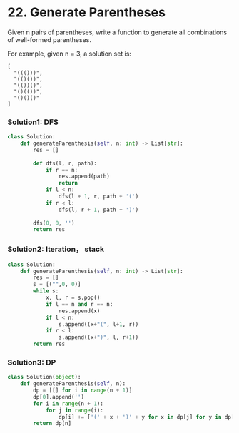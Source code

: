 # 22. Generate Parentheses

Given n pairs of parentheses, write a function to generate all combinations of well-formed parentheses.

For example, given n = 3, a solution set is:

```text
[
  "((()))",
  "(()())",
  "(())()",
  "()(())",
  "()()()"
]
```

### Solution1: DFS

```python
class Solution:
    def generateParenthesis(self, n: int) -> List[str]:
        res = []
        
        def dfs(l, r, path):
            if r == n:
                res.append(path)
                return
            if l < n:
                dfs(l + 1, r, path + '(')
            if r < l:
                dfs(l, r + 1, path + ')')
            
        dfs(0, 0, '')
        return res

```

### Solution2: Iteration， stack

```python
class Solution:
    def generateParenthesis(self, n: int) -> List[str]:
        res = []
        s = [("",0, 0)]
        while s:
            x, l, r = s.pop()
            if l == n and r == n:
                res.append(x)
            if l < n:
                s.append((x+"(", l+1, r))
            if r < l:
                s.append((x+")", l, r+1))
        return res
```

### Solution3: DP

```python
class Solution(object):
    def generateParenthesis(self, n):
        dp = [[] for i in range(n + 1)]
        dp[0].append('')
        for i in range(n + 1):
            for j in range(i):
                dp[i] += ['(' + x + ')' + y for x in dp[j] for y in dp[i - j - 1]]
        return dp[n]
```

